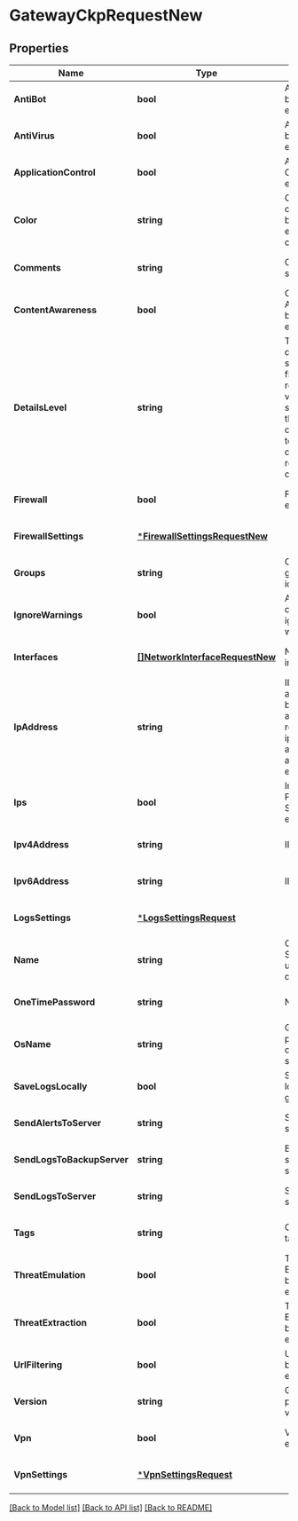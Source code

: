 # GatewayCkpRequestNew

## Properties
Name | Type | Description | Notes
------------ | ------------- | ------------- | -------------
**AntiBot** | **bool** | Anti-Bot blade enabled. | [optional] [default to null]
**AntiVirus** | **bool** | Anti-Virus blade enabled. | [optional] [default to null]
**ApplicationControl** | **bool** | Application Control blade enabled. | [optional] [default to null]
**Color** | **string** | Color of the object. Should be one of existing colors. | [optional] [default to null]
**Comments** | **string** | Comments string. | [optional] [default to null]
**ContentAwareness** | **bool** | Content Awareness blade enabled. | [optional] [default to null]
**DetailsLevel** | **string** | The level of detail for some of the fields in the response can vary from showing only the UID value of the object to a fully detailed representation of the object. | [optional] [default to null]
**Firewall** | **bool** | Firewall blade enabled. | [optional] [default to null]
**FirewallSettings** | [***FirewallSettingsRequestNew**](FirewallSettingsRequestNew.md) |  | [optional] [default to null]
**Groups** | **string** | Collection of group identifiers. | [optional] [default to null]
**IgnoreWarnings** | **bool** | Apply changes ignoring warnings. | [optional] [default to null]
**Interfaces** | [**[]NetworkInterfaceRequestNew**](NetworkInterfaceRequestNew.md) | Network interfaces. | [optional] [default to null]
**IpAddress** | **string** | IPv4 or IPv6 address. If both addresses are required use ipv4-address and ipv6-address fields explicitly. | [default to null]
**Ips** | **bool** | Intrusion Prevention System blade enabled. | [optional] [default to null]
**Ipv4Address** | **string** | IPv4 address. | [optional] [default to null]
**Ipv6Address** | **string** | IPv6 address. | [optional] [default to null]
**LogsSettings** | [***LogsSettingsRequest**](LogsSettingsRequest.md) |  | [optional] [default to null]
**Name** | **string** | Object name. Should be unique in the domain. | [default to null]
**OneTimePassword** | **string** | N/A | [optional] [default to null]
**OsName** | **string** | Gateway platform operating system. | [optional] [default to null]
**SaveLogsLocally** | **bool** | Save logs locally on the gateway. | [optional] [default to null]
**SendAlertsToServer** | **string** | Server(s) to send alerts to. | [optional] [default to null]
**SendLogsToBackupServer** | **string** | Backup server(s) to send logs to. | [optional] [default to null]
**SendLogsToServer** | **string** | Server(s) to send logs to. | [optional] [default to null]
**Tags** | **string** | Collection of tag identifiers. | [optional] [default to null]
**ThreatEmulation** | **bool** | Threat Emulation blade enabled. | [optional] [default to null]
**ThreatExtraction** | **bool** | Threat Extraction blade enabled. | [optional] [default to null]
**UrlFiltering** | **bool** | URL Filtering blade enabled. | [optional] [default to null]
**Version** | **string** | Gateway platform version. | [optional] [default to null]
**Vpn** | **bool** | VPN blade enabled. | [optional] [default to null]
**VpnSettings** | [***VpnSettingsRequest**](VpnSettingsRequest.md) |  | [optional] [default to null]

[[Back to Model list]](../README.md#documentation-for-models) [[Back to API list]](../README.md#documentation-for-api-endpoints) [[Back to README]](../README.md)


